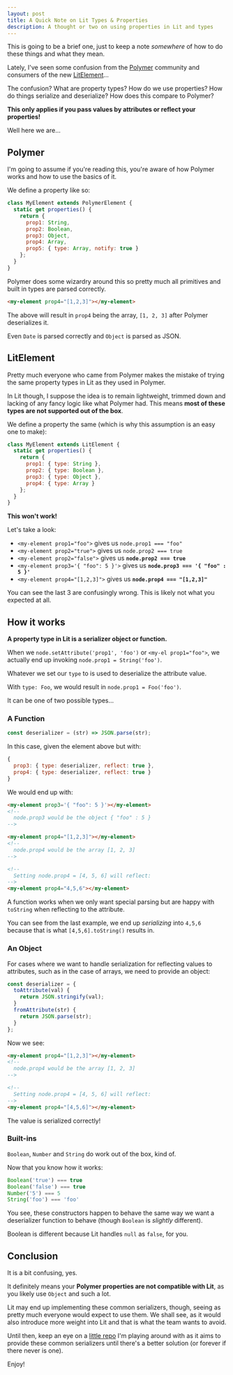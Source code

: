 ```yaml
---
layout: post
title: A Quick Note on Lit Types & Properties
description: A thought or two on using properties in Lit and types
---
```


This is going to be a brief one, just to keep a note _somewhere_ of how to
do these things and what they mean.

Lately, I've seen some confusion from the
[Polymer](https://www.polymer-project.org/) community and consumers of
the new [LitElement](https://github.com/Polymer/lit-element)...

The confusion? What are property types? How do we use properties? How
do things serialize and deserialize? How does this compare to Polymer?

**This only applies if you pass values by attributes or reflect your
properties!**

Well here we are...

## Polymer

I'm going to assume if you're reading this, you're aware of how Polymer
works and how to use the basics of it.

We define a property like so:

```js
class MyElement extends PolymerElement {
  static get properties() {
    return {
      prop1: String,
      prop2: Boolean,
      prop3: Object,
      prop4: Array,
      prop5: { type: Array, notify: true }
    };
  }
}
```

Polymer does some wizardry around this so pretty much all primitives and
built in types are parsed correctly.

```html
<my-element prop4="[1,2,3]"></my-element>
```

The above will result in `prop4` being the array, `[1, 2, 3]` after
Polymer deserializes it.

Even `Date` is parsed correctly and `Object` is parsed as JSON.

## LitElement

Pretty much everyone who came from Polymer makes the mistake of trying the
same property types in Lit as they used in Polymer.

In Lit though, I suppose the idea is to remain lightweight, trimmed down and
lacking of any fancy logic like what Polymer had. This means **most of these
types are not supported out of the box**.

We define a property the same (which is why this assumption is an easy one to
make):

```js
class MyElement extends LitElement {
  static get properties() {
    return {
      prop1: { type: String },
      prop2: { type: Boolean },
      prop3: { type: Object },
      prop4: { type: Array }
    };
  }
}
```

**This won't work!**

Let's take a look:

* `<my-element prop1="foo">` gives us `node.prop1 === "foo"`
* `<my-element prop2="true">` gives us `node.prop2 === true`
* `<my-element prop2="false">` gives us **`node.prop2 === true`**
* `<my-element prop3='{ "foo": 5 }'>` gives us
**`node.prop3 === '{ "foo" : 5 }'`**
* `<my-element prop4="[1,2,3]">` gives us **`node.prop4 === "[1,2,3]"`**

You can see the last 3 are confusingly wrong. This is likely not what you
expected at all.

## How it works

**A property type in Lit is a serializer object or function.**

When we `node.setAttribute('prop1', 'foo')` or `<my-el prop1="foo">`, we
actually end up invoking `node.prop1 = String('foo')`.

Whatever we set our `type` to is used to deserialize the attribute value.

With `type: Foo`, we would result in `node.prop1 = Foo('foo')`.

It can be one of two possible types...

### A Function

```js
const deserializer = (str) => JSON.parse(str);
```

In this case, given the element above but with:

```js
{
  prop3: { type: deserializer, reflect: true },
  prop4: { type: deserializer, reflect: true }
}
```

We would end up with:

```html
<my-element prop3='{ "foo": 5 }'></my-element>
<!--
  node.prop3 would be the object { "foo" : 5 }
-->

<my-element prop4="[1,2,3]"></my-element>
<!--
  node.prop4 would be the array [1, 2, 3]
-->

<!--
  Setting node.prop4 = [4, 5, 6] will reflect:
-->
<my-element prop4="4,5,6"></my-element>
```

A function works when we only want special parsing but are happy with
`toString` when reflecting to the attribute.

You can see from the last example, we end up _serializing_ into `4,5,6` because
that is what `[4,5,6].toString()` results in.

### An Object

For cases where we want to handle serialization for reflecting values to
attributes, such as in the case of arrays, we need to provide an object:

```js
const deserializer = {
  toAttribute(val) {
    return JSON.stringify(val);
  }
  fromAttribute(str) {
    return JSON.parse(str);
  }
};
```

Now we see:

```html
<my-element prop4="[1,2,3]"></my-element>
<!--
  node.prop4 would be the array [1, 2, 3]
-->

<!--
  Setting node.prop4 = [4, 5, 6] will reflect:
-->
<my-element prop4="[4,5,6]"></my-element>
```

The value is serialized correctly!

### Built-ins

`Boolean`, `Number` and `String` do work out of the box, kind of.

Now that you know how it works:

```js
Boolean('true') === true
Boolean('false') === true
Number('5') === 5
String('foo') === 'foo'
```

You see, these constructors happen to behave the same way we want a
deserializer function to behave (though `Boolean` is _slightly_ different).

Boolean is different because Lit handles `null` as `false`, for you.

## Conclusion

It is a bit confusing, yes.

It definitely means your **Polymer properties are not compatible
with Lit**, as you likely use `Object` and such a lot.

Lit may end up implementing these common serializers, though, seeing as pretty
much everyone would expect to use them. We shall see, as it would also
introduce more weight into Lit and that is what the team wants to avoid.

Until then, keep an eye on a
[little repo](https://github.com/43081j/lit-element-serializers) I'm
playing around with as it aims to provide these common serializers
until there's a better solution (or forever if there never is one).

Enjoy!
